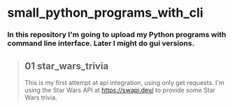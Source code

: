 # small_python_programs_with_cli

### In this repository I'm going to upload my **Python** programs with command line interface. Later I might do gui versions.

> ## 01 star_wars_trivia
> This is my first attempt at api integration, using only get requests. I'm using the Star Wars API at https://swapi.dev/ to provide some Star Wars trivia.
